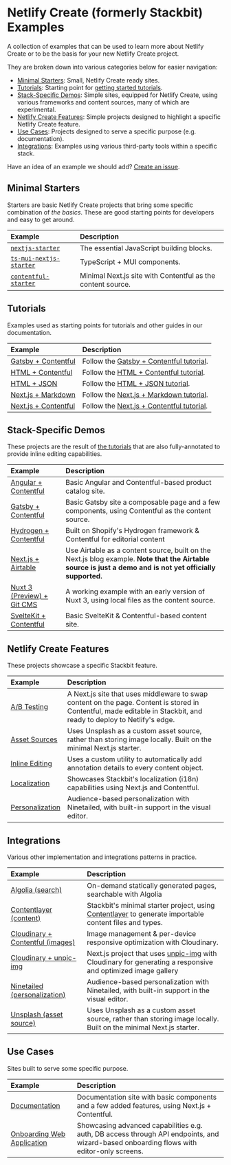 # Netlify Create (formerly Stackbit) Examples

A collection of examples that can be used to learn more about Netlify Create or to be the basis for your new Netlify Create project.

They are broken down into various categories below for easier navigation:

- [Minimal Starters](#minimal-starters): Small, Netlify Create ready sites.
- [Tutorials](#tutorials): Starting point for [getting started tutorials](https://docs.netlify.com/create/get-started/).
- [Stack-Specific Demos](#stack-specific-demos): Simple sites, equipped for Netlify Create, using various frameworks and content sources, many of which are experimental.
- [Netlify Create Features](#netlify-create-features): Simple projects designed to highlight a specific Netlify Create feature.
- [Use Cases](#use-cases): Projects designed to serve a specific purpose (e.g. documentation).
- [Integrations](#integrations): Examples using various third-party tools within a specific stack.

Have an idea of an example we should add? [Create an issue](https://github.com/stackbit-themes/stackbit-examples/issues/new).

## Minimal Starters

Starters are basic Netlify Create projects that bring some specific combination of _the basics_. These are good starting points for developers and easy to get around.

| Example                                                                             | Description                                                 |
| :---------------------------------------------------------------------------------- | :---------------------------------------------------------- |
| [`nextjs-starter`](https://github.com/stackbit-themes/nextjs-starter)               | The essential JavaScript building blocks.                   |
| [`ts-mui-nextjs-starter`](https://github.com/stackbit-themes/ts-mui-nextjs-starter) | TypeScript + MUI components.                                |
| [`contentful-starter`](https://github.com/stackbit-themes/contentful-starter)       | Minimal Next.js site with Contentful as the content source. |

## Tutorials

Examples used as starting points for tutorials and other guides in our documentation.

| Example                                                                                                           | Description                                                                                              |
| :---------------------------------------------------------------------------------------------------------------- | :------------------------------------------------------------------------------------------------------- |
| [Gatsby + Contentful](https://github.com/stackbit-themes/stackbit-examples/tree/main/tutorial-gatsby-contentful)  | Follow the [Gatsby + Contentful tutorial](https://docs.netlify.com/create/get-started/gatsby-contentful/).  |
| [HTML + Contentful](https://github.com/stackbit-themes/stackbit-examples/tree/main/tutorial-html-contentful)      | Follow the [HTML + Contentful tutorial](https://docs.netlify.com/create/get-started/html-contentful/).      |
| [HTML + JSON](https://github.com/stackbit-themes/stackbit-examples/tree/main/tutorial-html-contentful)            | Follow the [HTML + JSON tutorial](https://docs.netlify.com/create/get-started/html-json/).                  |
| [Next.js + Markdown](https://github.com/stackbit-themes/stackbit-examples/tree/main/tutorial-nextjs-files)        | Follow the [Next.js + Markdown tutorial](https://docs.netlify.com/create/get-started/nextjs-markdown/).     |
| [Next.js + Contentful](https://github.com/stackbit-themes/stackbit-examples/tree/main/tutorial-nextjs-contentful) | Follow the [Next.js + Contentful tutorial](https://docs.netlify.com/create/get-started/nextjs-contentful/). |

## Stack-Specific Demos

These projects are the result of [the tutorials](#tutorials) that are also fully-annotated to provide inline editing capabilities.

| Example                                                                                                                | Description                                                                                                                                                |
| :--------------------------------------------------------------------------------------------------------------------- | :--------------------------------------------------------------------------------------------------------------------------------------------------------- |
| [Angular + Contentful](https://github.com/stackbit-themes/stackbit-examples/tree/main/angular-contentful)              | Basic Angular and Contentful-based product catalog site.                                                                                                   |
| [Gatsby + Contentful](https://github.com/stackbit-themes/stackbit-examples/tree/main/gatsby-contentful)                | Basic Gatsby site a composable page and a few components, using Contentful as the content source.                                                          |
| [Hydrogen + Contentful](https://github.com/stackbit-themes/stackbit-examples/tree/main/hydrogen-contentful-demo-store) | Built on Shopify's Hydrogen framework & Contentful for editorial content                                                                                   |
| [Next.js + Airtable](https://github.com/stackbit-themes/stackbit-examples/tree/main/airtable-content-source)           | Use Airtable as a content source, built on the Next.js blog example. **Note that the Airtable source is just a demo and is not yet officially supported.** |
| [Nuxt 3 (Preview) + Git CMS](https://github.com/stackbit-themes/stackbit-examples/tree/main/nuxt3-preview)             | A working example with an early version of Nuxt 3, using local files as the content source.                                                                |
| [SvelteKit + Contentful](https://github.com/stackbit-themes/stackbit-examples/tree/main/sveltekit-contentful)          | Basic SvelteKit & Contentful-based content site.                                                                                                           |

## Netlify Create Features

These projects showcase a specific Stackbit feature.

| Example                                                                                                      | Description                                                                                                                                                         |
| :----------------------------------------------------------------------------------------------------------- | :------------------------------------------------------------------------------------------------------------------------------------------------------------------ |
| [A/B Testing](https://github.com/stackbit-themes/stackbit-examples/tree/main/ab-testing)                     | A Next.js site that uses middleware to swap content on the page. Content is stored in Contentful, made editable in Stackbit, and ready to deploy to Netlify's edge. |
| [Asset Sources](https://github.com/stackbit-themes/stackbit-examples/tree/main/unsplash-asset-source)        | Uses Unsplash as a custom asset source, rather than storing image locally. Built on the minimal Next.js starter.                                                    |
| [Inline Editing](https://github.com/stackbit-themes/stackbit-examples/tree/main/auto-annotated-portfolio)    | Uses a custom utility to automatically add annotation details to every content object.                                                                              |
| [Localization](https://github.com/stackbit-themes/stackbit-examples/tree/main/i18n-nextjs-contentful)        | Showcases Stackbit's localization (i18n) capabilities using Next.js and Contentful.                                                                                 |
| [Personalization](https://github.com/stackbit-themes/stackbit-examples/tree/main/ninetailed-personalization) | Audience-based personalization with Ninetailed, with built-in support in the visual editor.                                                                         |

## Integrations

Various other implementation and integrations patterns in practice.

| Example                                                                                                                   | Description                                                                                                                                          |
| :------------------------------------------------------------------------------------------------------------------------ | :--------------------------------------------------------------------------------------------------------------------------------------------------- |
| [Algolia (search)](https://github.com/stackbit-themes/stackbit-examples/tree/main/algolia-search)                         | On-demand statically generated pages, searchable with Algolia                                                                                        |
| [Contentlayer (content)](https://github.com/stackbit-themes/stackbit-examples/tree/main/contentlayer)                     | Stackbit's minimal starter project, using [Contentlayer](https://www.contentlayer.dev/) to generate importable content files and types.              |
| [Cloudinary + Contentful (images)](https://github.com/stackbit-themes/stackbit-examples/tree/main/cloudinary-contentful)  | Image management & per-device responsive optimization with Cloudinary.                                                                               |
| [Cloudinary + unpic-img](https://github.com/stackbit-themes/stackbit-examples/tree/main/cloudinary-unpic)                 | Next.js project that uses [unpic-img](https://github.com/ascorbic/unpic-img) with Cloudinary for generating a responsive and optimized image gallery |
| [Ninetailed (personalization)](https://github.com/stackbit-themes/stackbit-examples/tree/main/ninetailed-personalization) | Audience-based personalization with Ninetailed, with built-in support in the visual editor.                                                          |
| [Unsplash (asset source)](https://github.com/stackbit-themes/stackbit-examples/tree/main/unsplash-asset-source)           | Uses Unsplash as a custom asset source, rather than storing image locally. Built on the minimal Next.js starter.                                     |

## Use Cases

Sites built to serve some specific purpose.

| Example                                                                                                        | Description                                                                                                                              |
| :------------------------------------------------------------------------------------------------------------- | :--------------------------------------------------------------------------------------------------------------------------------------- |
| [Documentation](https://github.com/stackbit-themes/stackbit-examples/tree/main/documentation)                  | Documentation site with basic components and a few added features, using Next.js + Contentful.                                           |
| [Onboarding Web Application](https://github.com/stackbit-themes/stackbit-examples/tree/main/onboarding-webapp) | Showcasing advanced capabilities e.g. auth, DB access through API endpoints, and wizard-based onboarding flows with editor-only screens. |
